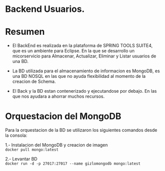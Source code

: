 # Backend Usuarios.
# Resumen
 * El BackEnd es realizada en la plataforma de SPRING TOOLS SUITE4, que es un ambiente para Eclipse. En la que se desarrollo un micorservicio para Almacenar, Actualizar, Eliminar y Listar usuarios de una BD.  

* La BD utilizada para el almacenamiento de informacion es MongoDB, es una BD NOSQL en las que no ayuda flexibilidad al momento de la creacion de Schema.  

* El Back y la BD estan contenerizado y ejecutandose por debajo. En las que nos ayudara a ahorrar muchos recursos.  

# Orquestacion del MongoDB
Para la orquestacion de la BD se utilizaron los siguientes comandos desde la consola:

1.- Instalacion del MongoDB y creacion de imagen  
 `docker pull mongo:latest`
 
2.- Levantar BD  
`docker run -d -p 27017:27017 --name gizlomongodb mongo:latest`
